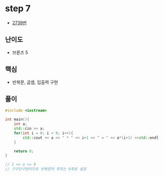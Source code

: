 # step 7
- [2739번](https://www.acmicpc.net/problem/2739)
## 난이도
- 브론즈 5
## 핵심
- 반복문, 곱셈, 입출력 구현

## 풀이
```c++
#include <iostream>

int main(){
    int a;
    std::cin >> a;
    for(int i = 0; i < 9; i++){
        std::cout << a << " * " << i+1 << " = " << a*(i+1) <<std::endl;
    }

    return 0;
}

// 1 <= a <= 9
// 구구단구현이므로 반복문의 루프는 9회로 설정
```